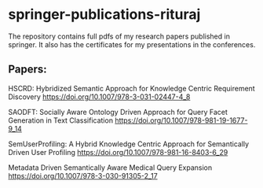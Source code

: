 # springer-publications-rituraj
The repository contains full pdfs of my research papers published in springer. It also has the certificates for my presentations in the conferences.

## Papers:
HSCRD: Hybridized Semantic Approach for Knowledge Centric Requirement Discovery
https://doi.org/10.1007/978-3-031-02447-4_8

SAODFT: Socially Aware Ontology Driven Approach for Query Facet Generation in Text Classification
https://doi.org/10.1007/978-981-19-1677-9_14

SemUserProfiling: A Hybrid Knowledge Centric Approach for Semantically Driven User Profiling
https://doi.org/10.1007/978-981-16-8403-6_29

Metadata Driven Semantically Aware Medical Query Expansion
https://doi.org/10.1007/978-3-030-91305-2_17
